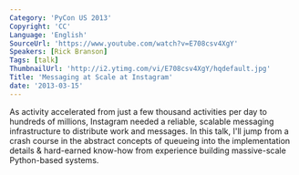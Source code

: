 ```yaml
---
Category: 'PyCon US 2013'
Copyright: 'CC'
Language: 'English'
SourceUrl: 'https://www.youtube.com/watch?v=E708csv4XgY'
Speakers: [Rick Branson]
Tags: [talk]
ThumbnailUrl: 'http://i2.ytimg.com/vi/E708csv4XgY/hqdefault.jpg'
Title: 'Messaging at Scale at Instagram'
date: '2013-03-15'
---
```

As activity accelerated from just a few thousand activities per day to hundreds of millions, Instagram needed a reliable, scalable messaging infrastructure to distribute work and messages. In this talk, I'll jump from a crash course in the abstract concepts of queueing into the implementation details & hard-earned know-how from experience building massive-scale Python-based systems.